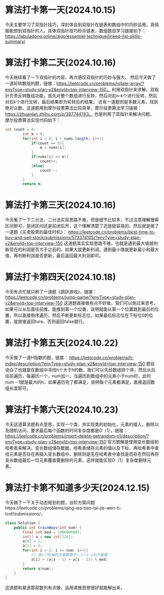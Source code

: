 # 算法打卡第一天(2024.10.15)
今天主要学习了双指针技巧，深刻体会到双指针在链表和数组中的巧妙运用，真佩服能想到双指针的人。具体双指针技巧秒杀链表，数组题目学习链接如下：https://labuladong.online/algo/essential-technique/linked-list-skills-summary/
# 算法打卡第二天(2024.10.16)
今天继续看了一下双指针的内容，再次感叹双指针的巧妙与强大。
然后今天做了一道轮转数组的题，链接：https://leetcode.cn/problems/rotate-array/?envType=study-plan-v2&envId=top-interview-150，
利用双指针来求解，双指针负责反转数组功能，首先对整个数组进行反转，然后对前n-k个进行反转，然后对后k个进行反转，最后结果即为轮转后的结果。
还有一道题则是多数元素，找到绝对众数，这道题用到摩尔投票算法比较简单，摩尔投票算法学习链接：https://zhuanlan.zhihu.com/p/387744743。
也是利用了双指针来解决问题。
摩尔投票算法实现代码如下：
```java
int count = 0;
        int m = 0;
        for(int i = 0; i < nums.length; i++){
            if(count == 0){
                m = nums[i];
            }
            if(nums[i] == m){
                count++;
            }else{
                count--;
            }
        }
        return m;
```
# 算法打卡第三天(2024.10.16)
今天看了一下二分法，二分法实现思路不难，但是细节比较多，不过注意理解搜索区间即可，是闭区间还是前闭后开，这个理解清楚了还是挺容易的，然后就是做了一道题《买卖股票的最佳时机》：
https://leetcode.cn/problems/best-time-to-buy-and-sell-stock/submissions/573374105/?envType=study-plan-v2&envId=top-interview-150
这道题其实实现思路不难，也就是遇到最大值就判断现在的利润是否大于之前的，如果大就更新利润，遇到最小值就更新最小和最大值，再判断利润是否更新，最后返回最大利润即可。
# 算法打卡第四天(2024.10.18)
今天有点忙就只刷了一道题《跳跃游戏》，链接：
https://leetcode.cn/problems/jump-game/?envType=study-plan-v2&envId=top-interview-150
这道题直接做有点不好做，我们可以倒过来思考，如果可以从后面往前推，能推到第一个位置，说明就能从第一个位置跳到最后的位置，所以直接倒序遍历，然后不断更新标志位，如果最后标志位在下标位0的位置，就直接返回ture，否则返回false就行。
# 算法打卡第五天(2024.10.22)
今天做了一道H指数的题，链接：
https://leetcode.cn/problems/h-index/description/?envType=study-plan-v2&envId=top-interview-150
题目说白了也就是在数组中寻找h个大于h的数，我们可以先给数组排个序，然后从后往前遍历，每遍历一个，num加一，当遍历到数组中的元素小于num时，此时num - 1就是最大的h，如果遍历完了都满足，说明每个元素都满足，直接返回数组长度即可。
# 算法打卡第六天(2024.10.23)
今天这道算法题有点意思，实现一个类，并实现类的初始化，元素的插入，删除以及随机访问，要求最后每个函数的时间复杂度都是O（1），链接：
https://leetcode.cn/problems/insert-delete-getrandom-o1/description/?envType=study-plan-v2&envId=top-interview-150
官方题解是使用变长数组和哈希表来解决，变长数组储存数据，哈希表储存元素的值以及下标，再哈希表中查找元素是否存在再插入变长数组中，删除则是先在哈希表中查找是否存在然后再将变长数组最后一位元素覆盖要删除的元素，这样就能实现O（1）复杂度删除元素。
# 算法打卡第不知道多少天(2024.12.15)
今天做了一下关于动态规划的题，台阶方案问题https://leetcode.cn/problems/qing-wa-tiao-tai-jie-wen-ti-lcof/submissions/，
```java
class Solution {
    public int trainWays(int num) {
        final int mod = 1000000007;
        int[] a = new int[120];
        a[0] = 1;
        a[1] = 1;
        for(int i = 2; i <= num; i++){
            // 第i个阶梯的方案数等于i-1＋i-2的方案数
            a[i] = (a[i - 1] + a[i - 2]) % mod;
        }
        return a[num];
    }
}
```
这道题和斐波那契数列有点像，运用递推思想很好就能解出来，